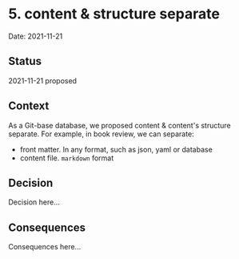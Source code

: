 # 5. content & structure separate

Date: 2021-11-21

## Status

2021-11-21 proposed

## Context

As a Git-base database, we proposed content & content's structure separate. For example, in book review, we can separate:

- front matter. In any format, such as json, yaml or database
- content file. `markdown` format

## Decision

Decision here...

## Consequences

Consequences here...
